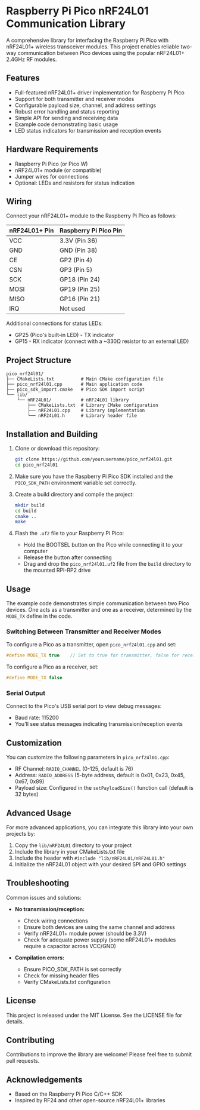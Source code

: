 # Raspberry Pi Pico nRF24L01 Communication Library

A comprehensive library for interfacing the Raspberry Pi Pico with nRF24L01+ wireless transceiver modules. This project enables reliable two-way communication between Pico devices using the popular nRF24L01+ 2.4GHz RF modules.

## Features

- Full-featured nRF24L01+ driver implementation for Raspberry Pi Pico
- Support for both transmitter and receiver modes
- Configurable payload size, channel, and address settings
- Robust error handling and status reporting
- Simple API for sending and receiving data
- Example code demonstrating basic usage
- LED status indicators for transmission and reception events

## Hardware Requirements

- Raspberry Pi Pico (or Pico W)
- nRF24L01+ module (or compatible)
- Jumper wires for connections
- Optional: LEDs and resistors for status indication

## Wiring

Connect your nRF24L01+ module to the Raspberry Pi Pico as follows:

| nRF24L01+ Pin | Raspberry Pi Pico Pin |
|---------------|------------------------|
| VCC           | 3.3V (Pin 36)          |
| GND           | GND (Pin 38)           |
| CE            | GP2 (Pin 4)            |
| CSN           | GP3 (Pin 5)            |
| SCK           | GP18 (Pin 24)          |
| MOSI          | GP19 (Pin 25)          |
| MISO          | GP16 (Pin 21)          |
| IRQ           | Not used               |

Additional connections for status LEDs:
- GP25 (Pico's built-in LED) - TX indicator
- GP15 - RX indicator (connect with a ~330Ω resistor to an external LED)

## Project Structure

```
pico_nrf24l01/
├── CMakeLists.txt          # Main CMake configuration file
├── pico_nrf24l01.cpp       # Main application code
├── pico_sdk_import.cmake   # Pico SDK import script
└── lib/
    └── nRF24L01/           # nRF24L01 library
        ├── CMakeLists.txt  # Library CMake configuration
        ├── nRF24L01.cpp    # Library implementation
        └── nRF24L01.h      # Library header file
```

## Installation and Building

1. Clone or download this repository:
   ```bash
   git clone https://github.com/yourusername/pico_nrf24l01.git
   cd pico_nrf24l01
   ```

2. Make sure you have the Raspberry Pi Pico SDK installed and the `PICO_SDK_PATH` environment variable set correctly.

3. Create a build directory and compile the project:
   ```bash
   mkdir build
   cd build
   cmake ..
   make
   ```

4. Flash the `.uf2` file to your Raspberry Pi Pico:
   - Hold the BOOTSEL button on the Pico while connecting it to your computer
   - Release the button after connecting
   - Drag and drop the `pico_nrf24l01.uf2` file from the `build` directory to the mounted RPI-RP2 drive

## Usage

The example code demonstrates simple communication between two Pico devices. One acts as a transmitter and one as a receiver, determined by the `MODE_TX` define in the code.

### Switching Between Transmitter and Receiver Modes

To configure a Pico as a transmitter, open `pico_nrf24l01.cpp` and set:
```cpp
#define MODE_TX true    // Set to true for transmitter, false for receiver
```

To configure a Pico as a receiver, set:
```cpp
#define MODE_TX false
```

### Serial Output

Connect to the Pico's USB serial port to view debug messages:
- Baud rate: 115200
- You'll see status messages indicating transmission/reception events

## Customization

You can customize the following parameters in `pico_nrf24l01.cpp`:

- RF Channel: `RADIO_CHANNEL` (0-125, default is 76)
- Address: `RADIO_ADDRESS` (5-byte address, default is 0x01, 0x23, 0x45, 0x67, 0x89)
- Payload size: Configured in the `setPayloadSize()` function call (default is 32 bytes)

## Advanced Usage

For more advanced applications, you can integrate this library into your own projects by:

1. Copy the `lib/nRF24L01` directory to your project
2. Include the library in your CMakeLists.txt file
3. Include the header with `#include "lib/nRF24L01/nRF24L01.h"`
4. Initialize the nRF24L01 object with your desired SPI and GPIO settings

## Troubleshooting

Common issues and solutions:

- **No transmission/reception:**
  - Check wiring connections
  - Ensure both devices are using the same channel and address
  - Verify nRF24L01+ module power (should be 3.3V)
  - Check for adequate power supply (some nRF24L01+ modules require a capacitor across VCC/GND)

- **Compilation errors:**
  - Ensure PICO_SDK_PATH is set correctly
  - Check for missing header files
  - Verify CMakeLists.txt configuration

## License

This project is released under the MIT License. See the LICENSE file for details.

## Contributing

Contributions to improve the library are welcome! Please feel free to submit pull requests.

## Acknowledgements

- Based on the Raspberry Pi Pico C/C++ SDK
- Inspired by RF24 and other open-source nRF24L01+ libraries
